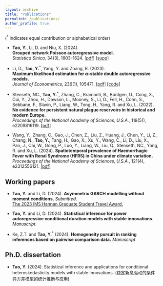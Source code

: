 ```yaml
---
layout: archive
title: "Publications"
permalink: /publications/
author_profile: true
---
```

(<sup>*</sup> indicates equal contribution or alphabetical order)

- **Tao, Y.**, Li, D. and Niu, X. (2024). <br>
**Grouped network Poisson autoregressive model.** <br>
_Statistica Sinica_, 34(3), 1603-1624. [[pdf]](https://www3.stat.sinica.edu.tw/preprint/SS-2022-0040_Preprint.pdf)
[[supp]](https://www3.stat.sinica.edu.tw/preprint/supp/2022-0040_supp.pdf)

- Li, D., **Tao, Y.**<sup>*</sup>, Yang, Y. and Zhang, R. (2023). <br>
**Maximum likelihood estimation for $\alpha$-stable double autoregressive models.**  <br>
_Journal of Econometrics_, 236(1), 105471. [[pdf]](https://www.sciencedirect.com/science/article/abs/pii/S0304407623001653)
[[code]](https://github.com/Yuxin-Tao/alpha-stable-Double-Autoregressive-Models)

- Stenseth, NC., **Tao, Y.**<sup>*</sup>, Zhang, C., Bramanti, B., Büntgen, U., Cong, X., Cui, Y., Zhou, H., Dawson, L., Mooney, S., Li, D., Fell, H., Cohn, S., Sebbane, F., Slavin, P., Liang, W., Tong, H., Yang, R. and Xu, L. (2022). <br>
**No evidence for persistent natural plague reservoirs in historical and modern Europe.** <br>
_Proceedings of the National Academy of Sciences, U.S.A._, 119(51), e2209816119. [[pdf]](https://www.pnas.org/doi/full/10.1073/pnas.2209816119)

- Wang, Y., Zhang, C., Gao, J., Chen, Z., Liu, Z., Huang, J., Chen, Y., Li, Z., Chang, N., **Tao, Y.**, Tang, H., Gao, X., Xu, Y., Wang, C., Li, D., Liu, X., Pan, J., Cai, W., Gong, P., Luo, Y., Liang, W., Liu, Q., Stenseth, NC., Yang, R. and Xu, L. (2024).
**Spatiotemporal prevalence of Haemorrhagic Fever with Renal Syndrome (HFRS) in China under climate variation.** <br>
_Proceedings of the National Academy of Sciences, U.S.A._, 121(4), e2312556121. [[pdf]](https://www.pnas.org/doi/10.1073/pnas.2312556121)


## Working papers

- **Tao, Y.** and Li, D. (2024). **Asymmetric GARCH modelling without moment conditions.** _Submitted_. <br>
[The 2023 IMS Hannan Graduate Student Travel Award.](https://imstat.org/2023/04/22/2023-hannan-graduate-student-travel-award-recipients-announced/)

- **Tao, Y.** and Li, D. (2024). **Statistical inference for power autoregressive conditional duration models with stable innovations.** _Manuscript_.

- Ke, Z.T. and **Tao, Y.**<sup>*</sup> (2024). **Homogeneity pursuit in ranking inferences based on pairwise comparison data.** _Manuscript_.

## Ph.D. dissertation

- **Tao, Y.** (2024). Statistical inference and applications for conditional heteroskedasticity models with stable innovations.
(稳定新息驱动的条件异方差模型的统计推断与应用)

